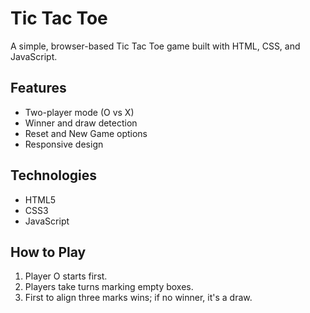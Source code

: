 # Tic Tac Toe

A simple, browser-based Tic Tac Toe game built with HTML, CSS, and JavaScript.

## Features
- Two-player mode (O vs X)
- Winner and draw detection
- Reset and New Game options
- Responsive design

## Technologies
- HTML5
- CSS3
- JavaScript 

## How to Play
1. Player O starts first.
2. Players take turns marking empty boxes.
3. First to align three marks wins; if no winner, it's a draw.
